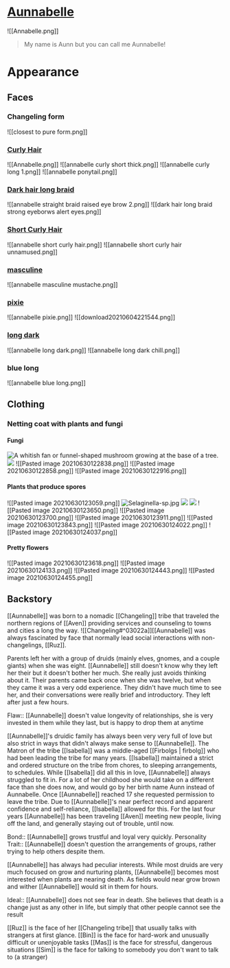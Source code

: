 # [Aunnabelle](https://www.dndbeyond.com/profile/Dalfgan/characters/52981480) 


![[Annabelle.png]]
> My name is Aunn but you can call me Aunnabelle!
# Appearance
## Faces
### Changeling form
 ![[closest to pure form.png]]
### [Curly Hair](https://picrew.me/share?cd=xo042GEtan)
![[Annabelle.png]]
![[annabelle curly short thick.png]]
![[annabelle curly long 1.png]]
![[annabelle ponytail.png]]
### [Dark hair long braid](https://picrew.me/image_maker/426722/complete?cd=7eH5XMlSuL)
![[annabelle straight braid raised eye brow 2.png]]
![[dark hair long braid strong eyeborws alert eyes.png]]
### [Short Curly Hair](https://picrew.me/image_maker/426722/complete?cd=O48K4u3Ghd)
![[annabelle short curly hair.png]]
![[annabelle short curly hair unnamused.png]]
### [masculine](https://picrew.me/image_maker/426722/complete?cd=DLEQdsKWb1) 
![[annabelle masculine mustache.png]]
### [pixie](https://picrew.me/image_maker/426722/complete?cd=R7Azhe8IYD)
![[annabelle pixie.png]]
![[download20210604221544.png]]
### [long dark](https://picrew.me/image_maker/426722/complete?cd=COAoXwB2VO)
![[annabelle long dark.png]]
![[annabelle long dark chill.png]]

### blue long
![[annabelle blue long.png]]
## Clothing
### Netting coat with plants and fungi
#### Fungi
![A whitish fan or funnel-shaped mushroom growing at the base of a tree.](https://upload.wikimedia.org/wikipedia/commons/thumb/d/dd/Omphalotus_nidiformis_Binnamittalong_2_email.jpg/220px-Omphalotus_nidiformis_Binnamittalong_2_email.jpg)
![](https://upload.wikimedia.org/wikipedia/commons/thumb/0/08/Fungus_in_a_Wood.JPG/220px-Fungus_in_a_Wood.JPG)
![[Pasted image 20210630122838.png]]
![[Pasted image 20210630122858.png]]
![[Pasted image 20210630122916.png]]
#### Plants that produce spores
![[Pasted image 20210630123059.png]]
![Selaginella-sp.jpg](https://upload.wikimedia.org/wikipedia/commons/thumb/7/73/Selaginella-sp.jpg/220px-Selaginella-sp.jpg)
![](https://upload.wikimedia.org/wikipedia/en/d/dc/Selaginella-wallacei.JPG)
![](https://upload.wikimedia.org/wikipedia/commons/thumb/2/27/Selaginella_selaginoides_-_Niitv%C3%A4lja_bog.jpg/1024px-Selaginella_selaginoides_-_Niitv%C3%A4lja_bog.jpg)
![[Pasted image 20210630123650.png]]
![[Pasted image 20210630123700.png]]
![[Pasted image 20210630123911.png]]
![[Pasted image 20210630123843.png]]
![[Pasted image 20210630124022.png]]
![[Pasted image 20210630124037.png]]
#### Pretty flowers 
![[Pasted image 20210630123618.png]]
![[Pasted image 20210630124133.png]]
![[Pasted image 20210630124443.png]]
![[Pasted image 20210630124455.png]]
## Backstory
[[Aunnabelle]] was born to a nomadic [[Changeling]] tribe that traveled the northern regions of [[Aven]] providing services and counseling to towns and cities a long the way. ![[Changeling#^03022a]][[Aunnabelle]] was always fascinated by face that normally lead social interactions with non-changelings, [[Ruz]]. 

Parents left her with a group of druids (mainly elves, gnomes, and a couple giants) when she was eight. [[Aunnabelle]] still doesn't know why they left her their but it doesn't bother her much. She really just avoids thinking about it. Their parents came back once when she was twelve, but when they came it was a very odd experience. They didn't have much time to see her, and their conversations were really brief and introductory. They left after just a few hours.

Flaw:: [[Aunnabelle]] doesn't value longevity of relationships, she is very invested in them while they last, but is happy to drop them at anytime

[[Aunnabelle]]'s druidic family has always been very very full of love but also strict in ways that didn't always make sense to [[Aunnabelle]]. The Matron of the tribe [[Isabella]] was a middle-aged [[Firbolgs | firbolg]] who had been leading the tribe for many years. [[Isabella]] maintained a strict and ordered structure on the tribe from chores, to sleeping arrangements, to schedules. While [[Isabella]] did all this in love, [[Aunnabelle]] always struggled to fit in. For a lot of her childhood she would take on a different face than she does now, and would go by her birth name Aunn instead of Aunnabelle. Once [[Aunnabelle]] reached 17 she requested permission to leave the tribe. Due to [[Aunnabelle]]'s near perfect record and apparent confidence and self-reliance, [[Isabella]] allowed for this. For the last four years [[Aunnabelle]] has been traveling [[Aven]] meeting new people, living off the land, and generally staying out of trouble, until now.  

Bond::  [[Aunnabelle]] grows trustful and loyal very quickly. 
Personality Trait:: [[Aunnabelle]] doesn't question the arrangements of groups, rather trying to help others despite them.

[[Aunnabelle]] has always had peculiar interests. While most druids are very much focused on grow and nurturing plants, [[Aunnabelle]] becomes most interested when plants are nearing death. As fields would near grow brown and wither [[Aunnabelle]] would sit in them for hours. 

Ideal::  [[Aunnabelle]] does not see fear in death. She believes that death is a change just as any other in life, but simply that other people cannot see the result

[[Ruz]] is the face of her [[Changeling tribe]] that usually talks with strangers at first glance. 
[[Bin]] is the face for hard-work and unusually difficult or unenjoyable tasks
[[Mas]] is the face for stressful, dangerous situations
[[Sim]] is the face for talking to somebody you don't want to talk to (a stranger)